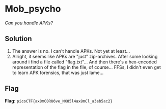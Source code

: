 # Mob_psycho
*Can you handle APKs?*

## Solution
1. The answer is no. I can't handle APKs. Not yet at least...
2. Alright, it seems like APKs are "just" zip-archives. After some looking around i find a file called "flag.txt"... And then there's a hex-encoded representation of the flag in the file, of course... FFSs, I didn't even get to learn APK forensics, that was just lame...


## Flag
**Flag:** `picoCTF{ax8mC0RU6ve_NX85l4ax8mCl_a3eb5ac2}`
